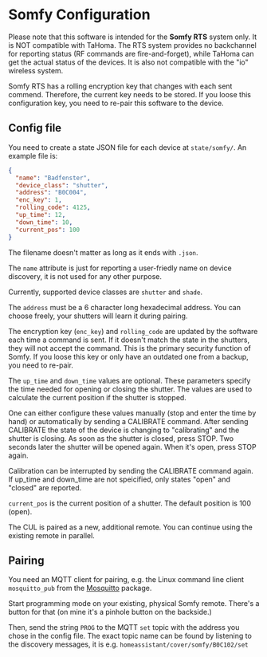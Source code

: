# Somfy Configuration

Please note that this software is intended for the **Somfy RTS** system only. It
is NOT compatible with TaHoma. The RTS system provides no backchannel for
reporting status (RF commands are fire-and-forget), while TaHoma can get the
actual status of the devices. It is also not compatible with the "io" wireless
system.

Somfy RTS has a rolling encryption key that changes with each sent commend.
Therefore, the current key needs to be stored. If you loose this configuration
key, you need to re-pair this software to the device.

## Config file

You need to create a state JSON file for each device at `state/somfy/`. An example
file is:

```json
{
  "name": "Badfenster",
  "device_class": "shutter",
  "address": "B0C004",
  "enc_key": 1,
  "rolling_code": 4125,
  "up_time": 12,
  "down_time": 10,
  "current_pos": 100
}
```

The filename doesn't matter as long as it ends with `.json`.

The `name` attribute is just for reporting a user-friedly name on device discovery,
it is not used for any other purpose.

Currently, supported device classes are `shutter` and `shade`.

The `address` must be a 6 character long hexadecimal address. You can choose freely,
your shutters will learn it during pairing.

The encryption key (`enc_key`) and `rolling_code` are updated by the software each time
a command is sent. If it doesn't match the state in the shutters, they will not accept
the command. This is the primary security function of Somfy. If you loose this key or
only have an outdated one from a backup, you need to re-pair.

The `up_time` and `down_time` values are optional. These parameters specify the time needed
for opening or closing the shutter. The values are used to calculate the current
position if the shutter is stopped.

One can either configure these values manually (stop and enter the time by hand) or automatically
by sending a CALIBRATE command. After sending CALIBRATE the state of the device is
changing to "calibrating" and the shutter is closing. As soon as the shutter is 
closed, press STOP. Two seconds later the shutter will be opened again. When it's open,
press STOP again.

Calibration can be interrupted by sending the CALIBRATE command again.
If up_time and down_time are not speicified, only states "open" and "closed" are reported.

`current_pos` is the current position of a shutter. The default position is 100 (open).

The CUL is paired as a new, additional remote. You can continue using the existing
remote in parallel.


## Pairing

You need an MQTT client for pairing, e.g. the Linux command line client
`mosquitto_pub` from the [Mosquitto](https://mosquitto.org/) package.

Start programming mode on your existing, physical Somfy remote. There's a button
for that (on mine it's a pinhole button on the backside.)

Then, send the string `PROG` to the MQTT `set` topic with the address you chose
in the config file. The exact topic name can be found by listening to the 
discovery messages, it is e.g. `homeassistant/cover/somfy/B0C102/set`
